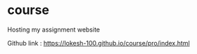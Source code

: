 # course
Hosting my assignment website

Github link : https://lokesh-100.github.io/course/pro/index.html
